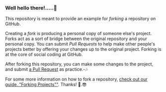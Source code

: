 ### Well hello there!.....🎉

This repository is meant to provide an example for *forking* a repository on GitHub.

Creating a *fork* is producing a personal copy of someone else's project. Forks act as a sort of bridge between the original repository and your personal copy. You can submit *Pull Requests* to help make other people's projects better by offering your changes up to the original project. Forking is at the core of social coding at GitHub.

After forking this repository, you can make some changes to the project, and submit [a Pull Request](https://github.com/octocat/Spoon-Knife/pulls) as practice.-🎶

For some more information on how to fork a repository, [check out our guide, "Forking Projects""](http://guides.github.com/overviews/forking/). Thanks! :sparkling_heart:.😎

